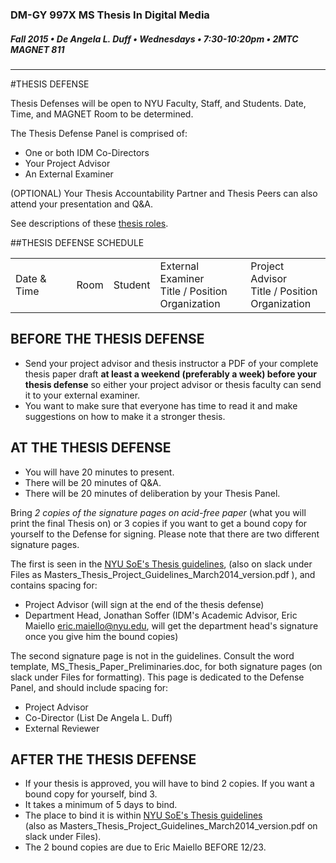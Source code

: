 ### DM-GY 997X MS Thesis In Digital Media
##### Fall 2015 • De Angela L. Duff • Wednesdays • 7:30-10:20pm • 2MTC MAGNET 811 

---
#THESIS DEFENSE

Thesis Defenses will be open to NYU Faculty, Staff, and Students. Date, Time, and MAGNET Room to be determined.

The Thesis Defense Panel is comprised of:
* One or both IDM Co-Directors
* Your Project Advisor
* An External Examiner

(OPTIONAL) Your Thesis Accountability Partner and Thesis Peers can also attend your presentation and Q&A.

See descriptions of these [thesis roles](thesis_roles.md).

##THESIS DEFENSE SCHEDULE

<table>
<tr>
    <td>Date &amp; Time</td>
    <td>Room</td>
    <td>Student</td>
    <td>External Examiner<br>Title / Position<br>Organization</td>
    <td>Project Advisor<br>Title / Position<br>Organization</td>
</tr>
</tr>
</table>

## BEFORE THE THESIS DEFENSE
* Send your project advisor and thesis instructor a PDF of your complete thesis paper draft **at least a weekend (preferably a week) before your thesis defense** so either your project advisor or thesis faculty can send it to your external examiner. 
* You want to make sure that everyone has time to read it and make suggestions on how to make it a stronger thesis. 


## AT THE THESIS DEFENSE

* You will have 20 minutes to present.
* There will be 20 minutes of Q&A.
* There will be 20 minutes of deliberation by your Thesis Panel.

Bring *2 copies of the signature pages on acid-free paper* (what you will print the final Thesis on) or 3 copies if you want to get a bound copy for yourself to the Defense for signing. Please note that there are two different signature pages.

The first is seen in the [NYU SoE's Thesis guidelines](http://engineering.nyu.edu/files/Master's%20Thesis%20and%20Project%20Guidelines_March2014%20version.pdf), (also on slack  under Files as Masters_Thesis_Project_Guidelines_March2014_version.pdf ), and contains spacing for:
* Project Advisor (will sign at the end of the thesis defense) 
* Department Head, Jonathan Soffer (IDM's Academic Advisor, Eric Maiello eric.maiello@nyu.edu, will get the department head's signature once you give him the bound copies)

The second signature page is not in the guidelines. Consult the word template, MS_Thesis_Paper_Preliminaries.doc, for both signature pages (on slack  under Files for formatting). This page is dedicated to the Defense Panel, and should include spacing for:
* Project Advisor
* Co-Director (List De Angela L. Duff)
* External Reviewer


## AFTER THE THESIS DEFENSE

* If your thesis is approved, you will have to bind 2 copies. If you want a bound copy for yourself, bind 3. 
* It takes a minimum of 5 days to bind. 
* The place to bind it is within [NYU SoE's Thesis guidelines](http://engineering.nyu.edu/files/Master's%20Thesis%20and%20Project%20Guidelines_March2014%20version.pdf)<br>(also as Masters_Thesis_Project_Guidelines_March2014_version.pdf on slack under Files).
* The 2 bound copies are due to Eric Maiello BEFORE 12/23.

















